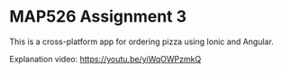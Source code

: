 # MAP526 Assignment 3

This is a cross-platform app for ordering pizza using Ionic and Angular.

Explanation video: https://youtu.be/yiWqOWPzmkQ 
